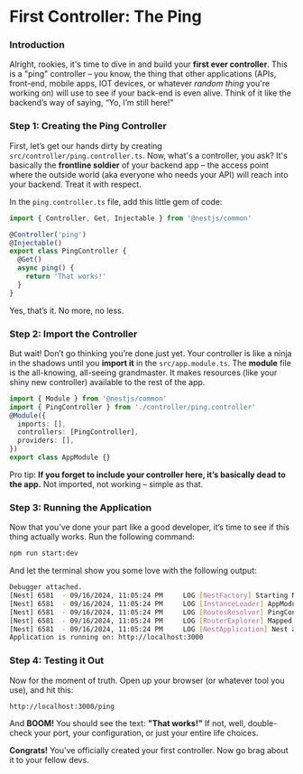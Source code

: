 # First Controller: The Ping

### Introduction

Alright, rookies, it's time to dive in and build your **first ever controller**. This is a "ping" controller – you know, the thing that other applications (APIs, front-end, mobile apps, IOT devices, or whatever _random thing_ you're working on) will use to see if your back-end is even alive. Think of it like the backend’s way of saying, “Yo, I’m still here!”

### Step 1: Creating the Ping Controller

First, let’s get our hands dirty by creating `src/controller/ping.controller.ts`. Now, what's a controller, you ask? It's basically the **frontline soldier** of your backend app – the access point where the outside world (aka everyone who needs your API) will reach into your backend. Treat it with respect.

In the `ping.controller.ts` file, add this little gem of code:

```typescript
import { Controller, Get, Injectable } from '@nestjs/common'

@Controller('ping')
@Injectable()
export class PingController {
  @Get()
  async ping() {
    return 'That works!'
  }
}
```

Yes, that’s it. No more, no less.

### Step 2: Import the Controller

But wait! Don’t go thinking you’re done just yet. Your controller is like a ninja in the shadows until you **import it** in the `src/app.module.ts`. The **module** file is the all-knowing, all-seeing grandmaster. It makes resources (like your shiny new controller) available to the rest of the app.

```typescript
import { Module } from '@nestjs/common'
import { PingController } from './controller/ping.controller'
@Module({
  imports: [],
  controllers: [PingController],
  providers: [],
})
export class AppModule {}
```

Pro tip: **If you forget to include your controller here, it’s basically dead to the app.** Not imported, not working – simple as that.

### Step 3: Running the Application

Now that you’ve done your part like a good developer, it’s time to see if this thing actually works. Run the following command:

```bash
npm run start:dev
```

And let the terminal show you some love with the following output:

```bash
Debugger attached.
[Nest] 6581  - 09/16/2024, 11:05:24 PM     LOG [NestFactory] Starting Nest application...
[Nest] 6581  - 09/16/2024, 11:05:24 PM     LOG [InstanceLoader] AppModule dependencies initialized +31ms
[Nest] 6581  - 09/16/2024, 11:05:24 PM     LOG [RoutesResolver] PingController {/ping}: +44ms
[Nest] 6581  - 09/16/2024, 11:05:24 PM     LOG [RouterExplorer] Mapped {/ping, GET} route +5ms
[Nest] 6581  - 09/16/2024, 11:05:24 PM     LOG [NestApplication] Nest application successfully started +5ms
Application is running on: http://localhost:3000
```

### Step 4: Testing it Out

Now for the moment of truth. Open up your browser (or whatever tool you use), and hit this:

```
http://localhost:3000/ping
```

And **BOOM!** You should see the text: **"That works!"** If not, well, double-check your port, your configuration, or just your entire life choices.

**Congrats!** You've officially created your first controller. Now go brag about it to your fellow devs.
